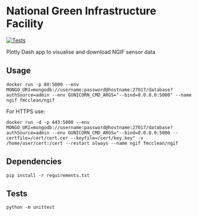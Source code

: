 # National Green Infrastructure Facility

[![Tests](https://github.com/nclwater/ngif/workflows/Tests/badge.svg)](https://github.com/fmcclean/ngif/actions)

Plotly Dash app to visualise and download NGIF sensor data

## Usage
`docker run -p 80:5000 --env MONGO_URI=mongodb://username:password@hostname:27017/database?authSource=admin --env GUNICORN_CMD_ARGS="--bind=0.0.0.0:5000" --name ngif fmcclean/ngif`

For HTTPS use:

`docker run -d -p 443:5000 --env MONGO_URI=mongodb://username:password@hostname:27017/database?authSource=admin --env GUNICORN_CMD_ARGS="--bind=0.0.0.0:5000 --certfile=/cert/cert.cer --keyfile=/cert/key.key" -v /home/user/cert:/cert --restart always --name ngif fmcclean/ngif`

## Dependencies
`pip install -r requirements.txt`

## Tests
`python -m unittest`
